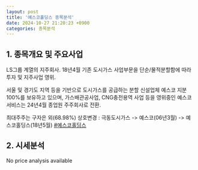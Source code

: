 ```yaml
---
layout: post
title: '예스코홀딩스 종목분석'
date: 2024-10-27 21:20:23 +0900
categories: 종목분석
---
```


## 1. 종목개요 및 주요사업

LS그룹 계열의 지주회사. 18년4월 기존 도시가스 사업부문을 단순/물적분할함에 따라 투자 및 지주사업 영위. 

서울 및 경기도 지역 등을 기반으로 도시가스를 공급하는 분할 신설업체 예스코 지분 100%를 보유하고 있으며, 가스배관공사업, CNG충전용역 사업 등을 영위중인 예스코서비스는 24년4월 종업원 주주회사로 전환.

최대주주는 구자은 외(68.98%) 상호변경 : 극동도시가스 -> 예스코(06년3월) -> 예스코홀딩스(18년5월)
[#예스코홀딩스](#)

## 2. 시세분석

No price analysis available
